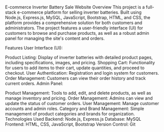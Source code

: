 E-commerce Inverter Battery Sale Website
Overview
This project is a full-stack e-commerce platform for selling inverter batteries. Built using Node.js, Express.js, MySQL, JavaScript, Bootstrap, HTML, and CSS, the platform provides a comprehensive solution for both customers and administrators. The project features a user-friendly interface (UI) for customers to browse and purchase products, as well as a robust admin panel for managing the site's content and orders.

Features
User Interface (UI):

Product Listing: Display of inverter batteries with detailed product pages, including specifications, images, and pricing.
Shopping Cart: Functionality for users to add items to their cart, update quantities, and proceed to checkout.
User Authentication: Registration and login system for customers.
Order Management: Customers can view their order history and track current orders.
Admin Panel:

Product Management: Tools to add, edit, and delete products, as well as manage inventory and pricing.
Order Management: Admins can view and update the status of customer orders.
User Management: Manage customer accounts and admin roles.
Category and Brand Management: Simple management of product categories and brands for organization.
Technologies Used
Backend: Node.js, Express.js
Database: MySQL
Frontend: HTML, CSS, JavaScript, Bootstrap
Version Control: Git
